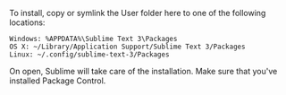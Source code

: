 To install, copy or symlink the User folder here to one of the following locations:

```
Windows: %APPDATA%\Sublime Text 3\Packages
OS X: ~/Library/Application Support/Sublime Text 3/Packages
Linux: ~/.config/sublime-text-3/Packages
```

On open, Sublime will take care of the installation. Make sure that you've installed Package Control. 
